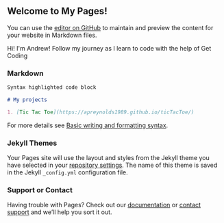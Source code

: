 ## Welcome to My Pages!

You can use the [editor on GitHub](https://github.com/apreynolds1989/apreynolds1989.github.io/edit/main/index.md) to maintain and preview the content for your website in Markdown files.

Hi! I'm Andrew! Follow my journey as I learn to code with the help of Get Coding

### Markdown

```markdown
Syntax highlighted code block

# My projects

1. [Tic Tac Toe](https://apreynolds1989.github.io/ticTacToe/)


```

For more details see [Basic writing and formatting syntax](https://docs.github.com/en/github/writing-on-github/getting-started-with-writing-and-formatting-on-github/basic-writing-and-formatting-syntax).

### Jekyll Themes

Your Pages site will use the layout and styles from the Jekyll theme you have selected in your [repository settings](https://github.com/apreynolds1989/apreynolds1989.github.io/settings/pages). The name of this theme is saved in the Jekyll `_config.yml` configuration file.

### Support or Contact

Having trouble with Pages? Check out our [documentation](https://docs.github.com/categories/github-pages-basics/) or [contact support](https://support.github.com/contact) and we’ll help you sort it out.
